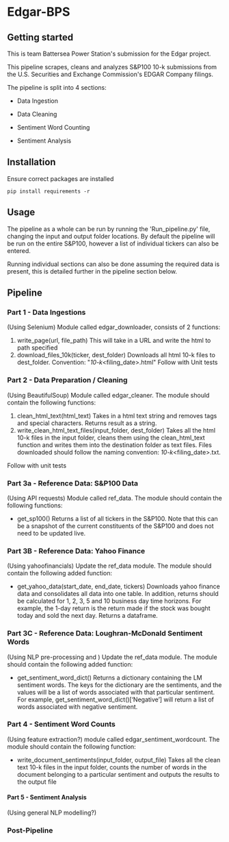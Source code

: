 # Edgar-BPS


## Getting started

This is team  Battersea Power Station's submission for the Edgar project.

This pipeline scrapes, cleans and analyzes S&P100 10-k submissions from the U.S. Securities and Exchange Commission's EDGAR Company filings.

The pipeline is split into 4 sections:

- Data Ingestion

- Data Cleaning

- Sentiment Word Counting

- Sentiment Analysis

## Installation
Ensure correct packages are installed 
```
pip install requirements -r
```
## Usage

The pipeline as a whole can be run by running the 'Run_pipeline.py' file, changing the input and output folder locations. By default the pipeline will be run on the entire S&P100, however a list of individual tickers can also be entered.

Running individual sections can also be done assuming the required data is present, this is detailed further in the pipeline section below.


## Pipeline
### Part 1 - Data Ingestions
(Using Selenium)
Module called edgar_downloader, consists of 2 functions:
1. write_page(url, file_path)
    This will take in a URL and write the html to path specified
2. download_files_10k(ticker, dest_folder)
    Downloads all html 10-k files to dest_folder. 
    Convention: "<ticker>_10-k_<filing_date>.html"
Follow with Unit tests

### Part 2 - Data Preparation / Cleaning
(Using BeautifulSoup)
Module called edgar_cleaner. The module should contain the following functions: 
1.  clean_html_text(html_text)
Takes in a html text string and removes tags and special characters. Returns result as a string.
2.  write_clean_html_text_files(input_folder, dest_folder)
Takes all the html 10-k files in the input folder, cleans them using the clean_html_text function 
and writes them into the destination folder as text files. Files downloaded should follow the 
naming convention: <ticker>_10-k_<filing_date>.txt.

Follow with unit tests
### Part 3a - Reference Data: S&P100 Data
(Using API requests)
Module called ref_data. The module should contain the following functions: 
- get_sp100()
Returns a list of all tickers in the S&P100. Note that this can be a snapshot of the current 
constituents of the S&P100 and does not need to be updated live.

### Part 3B - Reference Data: Yahoo Finance 
(Using yahoofinancials)
Update the ref_data module. The module should contain the following added function: 
- get_yahoo_data(start_date, end_date, tickers)
Downloads yahoo finance data and consolidates all data into one table. In addition, returns 
should be calculated for 1, 2, 3, 5 and 10 business day time horizons. For example, the 1-day 
return is the return made if the stock was bought today and sold the next day. Returns a 
dataframe.

### Part 3C - Reference Data: Loughran-McDonald Sentiment Words
(Using NLP pre-processing and )
Update the ref_data module. The module should contain the following added function: 
- get_sentiment_word_dict()
Returns a dictionary containing the LM sentiment words. The keys for the dictionary are the 
sentiments, and the values will be a list of words associated with that particular sentiment. For 
example, get_sentiment_word_dict()[‘Negative’] will return a list of words associated with 
negative sentiment.

### Part 4 - Sentiment Word Counts
(Using feature extraction?)
module called edgar_sentiment_wordcount. The module should contain the following 
function: 
- write_document_sentiments(input_folder, output_file)
Takes all the clean text 10-k files in the input folder, counts the number of words in the 
document belonging to a particular sentiment and outputs the results to the output file

#### Part 5 - Sentiment Analysis
(Using general NLP modelling?)
### Post-Pipeline


